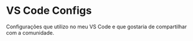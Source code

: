 # VS Code Configs
Configurações que utilizo no meu VS Code e que gostaria de compartilhar com a comunidade. 
